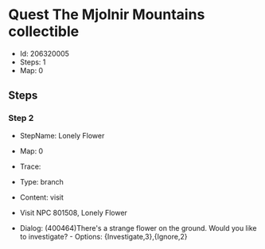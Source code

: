 # Quest The Mjolnir Mountains collectible

- Id: 206320005
- Steps: 1
- Map: 0

## Steps

### Step 2
- StepName:  Lonely Flower
- Map:  0
- Trace:  
- Type:  branch
- Content:  visit
- Visit NPC 801508, Lonely Flower

- Dialog: (400464)There's a strange flower on the ground. Would you like to investigate? - Options: {Investigate,3},{Ignore,2}


